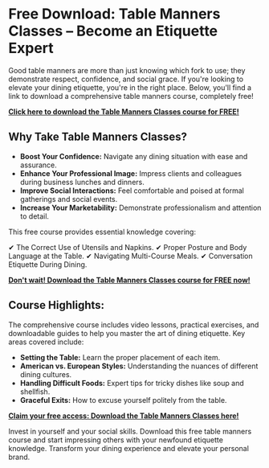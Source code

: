 # Free Download: Table Manners Classes – Become an Etiquette Expert

Good table manners are more than just knowing which fork to use; they demonstrate respect, confidence, and social grace. If you're looking to elevate your dining etiquette, you're in the right place. Below, you'll find a link to download a comprehensive table manners course, completely free!

[**Click here to download the Table Manners Classes course for FREE!**](https://udemywork.com/table-manners-classes)

## Why Take Table Manners Classes?

*   **Boost Your Confidence:** Navigate any dining situation with ease and assurance.
*   **Enhance Your Professional Image:** Impress clients and colleagues during business lunches and dinners.
*   **Improve Social Interactions:** Feel comfortable and poised at formal gatherings and social events.
*   **Increase Your Marketability:** Demonstrate professionalism and attention to detail.

This free course provides essential knowledge covering:

✔ The Correct Use of Utensils and Napkins.
✔ Proper Posture and Body Language at the Table.
✔ Navigating Multi-Course Meals.
✔ Conversation Etiquette During Dining.

[**Don't wait! Download the Table Manners Classes course for FREE now!**](https://udemywork.com/table-manners-classes)

## Course Highlights:

The comprehensive course includes video lessons, practical exercises, and downloadable guides to help you master the art of dining etiquette. Key areas covered include:

*   **Setting the Table:** Learn the proper placement of each item.
*   **American vs. European Styles:** Understanding the nuances of different dining cultures.
*   **Handling Difficult Foods:** Expert tips for tricky dishes like soup and shellfish.
*   **Graceful Exits:** How to excuse yourself politely from the table.

[**Claim your free access: Download the Table Manners Classes here!**](https://udemywork.com/table-manners-classes)

Invest in yourself and your social skills. Download this free table manners course and start impressing others with your newfound etiquette knowledge. Transform your dining experience and elevate your personal brand.
